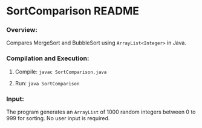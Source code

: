 # SortComparison README

### Overview:
Compares MergeSort and BubbleSort using `ArrayList<Integer>` in Java.

### Compilation and Execution:
1. Compile:
```javac SortComparison.java```

2. Run:
```java SortComparison```

### Input:
The program generates an `ArrayList` of 1000 random integers between 0 to 999 for sorting. No user input is required.

